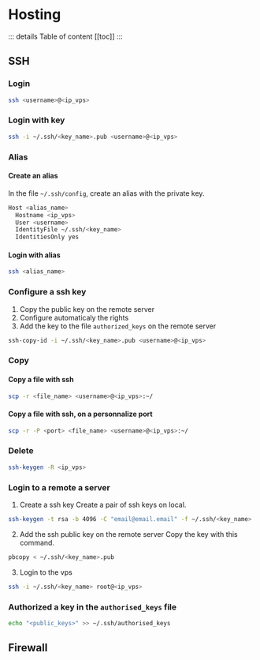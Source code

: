 # Hosting

::: details Table of content
[[toc]]
:::

## SSH

### Login
```sh
ssh <username>@<ip_vps>
```

### Login with key
```sh
ssh -i ~/.ssh/<key_name>.pub <username>@<ip_vps>
```

### Alias

#### Create an alias
In the file `~/.ssh/config`, create an alias with the private key.
```sh
Host <alias_name>
  Hostname <ip_vps>
  User <username>
  IdentityFile ~/.ssh/<key_name>
  IdentitiesOnly yes
```

#### Login with alias
```sh
ssh <alias_name>
```

### Configure a ssh key

1. Copy the public key on the remote server
2. Configure automaticaly the rights
3. Add the key to the file `authorized_keys` on the remote server

```sh
ssh-copy-id -i ~/.ssh/<key_name>.pub <username>@<ip_vps>
```

### Copy

#### Copy a file with ssh
```sh
scp -r <file_name> <username>@<ip_vps>:~/
```

#### Copy a file with ssh, on a personnalize port
```sh
scp -r -P <port> <file_name> <username>@<ip_vps>:~/
```

### Delete
```sh
ssh-keygen -R <ip_vps>
```

### Login to a remote a server

1. Create a ssh key
Create a pair of ssh keys on local.
```sh
ssh-keygen -t rsa -b 4096 -C "email@email.email" -f ~/.ssh/<key_name>
```

2. Add the ssh public key on the remote server
Copy the key with this command.
```sh
pbcopy < ~/.ssh/<key_name>.pub
```

3. Login to the vps
```sh
ssh -i ~/.ssh/<key_name> root@<ip_vps>
```

### Authorized a key in the `authorised_keys` file
```sh
echo "<public_keys>" >> ~/.ssh/authorised_keys
```

## Firewall